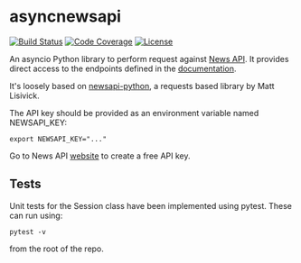 # asyncnewsapi

[![Build Status](https://travis-ci.org/pkpinto/asyncnewsapi.svg?branch=master)](https://travis-ci.com/pkpinto/asyncnewsapi)
[![Code Coverage](https://codecov.io/gh/pkpinto/asyncnewsapi/branch/master/graph/badge.svg)](https://codecov.io/gh/pkpinto/asyncnewsapi)
[![License](https://img.shields.io/badge/License-Apache%202.0-blue.svg)](https://opensource.org/licenses/Apache-2.0)

An asyncio Python library to perform request against [News API](https://newsapi.org). It provides direct access to the endpoints defined in the [documentation](https://newsapi.org/docs/endpoints).

It's loosely based on [newsapi-python](https://github.com/mattlisiv/newsapi-python), a requests based library by Matt Lisivick.

The API key should be provided as an environment variable named NEWSAPI_KEY:
```
export NEWSAPI_KEY="..."
```
Go to News API [website](https://newsapi.org) to create a free API key.


## Tests

Unit tests for the Session class have been implemented using pytest. These can run using:
```
pytest -v
```
from the root of the repo.
